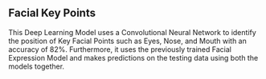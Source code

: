 ## Facial Key Points
This Deep Learning Model uses a Convolutional Neural Network to identify the position of Key Facial Points such as Eyes, Nose, and Mouth with an accuracy of 82%.
Furthermore, it uses the previously trained Facial Expression Model and makes predictions on the testing data using both the models together.
